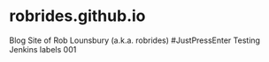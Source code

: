 # robrides.github.io
Blog Site of Rob Lounsbury (a.k.a. robrides)
#JustPressEnter
Testing Jenkins labels 001
